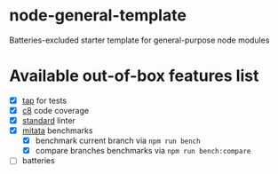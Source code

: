 # node-general-template
Batteries-excluded starter template for general-purpose node modules

# Available out-of-box features list

- [x] [tap](https://github.com/tapjs/tapjs) for tests
- [x] [c8](https://github.com/bcoe/c8) code coverage
- [x] [standard](https://github.com/standard/standard) linter
- [x] [mitata](https://github.com/evanwashere/mitata) benchmarks
  - [x] benchmark current branch via `npm run bench`
  - [x] compare branches benchmarks via `npm run bench:compare`
- [ ] batteries
